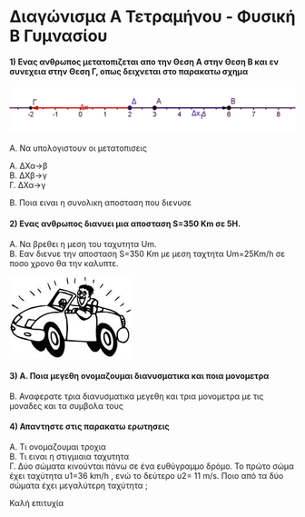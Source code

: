 # Διαγώνισμα Α Τετραμήνου - Φυσική Β Γυμνασίου

#### 1) Ενας ανθρωπος μετατοπιζεται απο την Θεση Α στην Θεση Β και εν συνεχεια στην Θεση Γ, οπως δειχνεται στο παρακατω σχημα

![](img/Picture2.png)

Α. Να υπολογιστουν οι μετατοπισεις

A. ΔΧα->β  
B. ΔΧβ->γ    
Γ. ΔΧα->γ

Β. Ποια ειναι η συνολικη αποσταση που διενυσε

#### 2) Ενας ανθρωπος διανυει μια αποσταση S=350 Km σε 5Η.
Α. Να βρεθει η μεση του ταχυτητα Um.  
Β. Εαν διενυε την αποσταση S=350 Km με μεση ταχτητα Um=25Km/h σε ποσο χρονο θα την καλυπτε.

![](img/car.png)


#### 3) Α. Ποια μεγεθη ονομαζουμαι διανυσματικα και ποια μονομετρα   
Β. Αναφερατε τρια διανυσματικα μεγεθη και τρια μονομετρα με τις μοναδες και τα συμβολα τους  



#### 4) Απαντηστε στις παρακατω ερωτησεις
Α. Τι ονομαζουμαι τροχια  
Β. Τι ειναι η στιγμιαια ταχυτητα  
Γ. Δύο σώματα κινούνται πάνω σε ένα ευθύγραμμο δρόμο. Το πρώτο σώμα έχει ταχύτητα υ1=36 km/h , ενώ το δεύτερο υ2= 11 m/s. Ποιο από τα δύο σώματα έχει μεγαλύτερη ταχύτητα ;


Καλή επιτυχία
